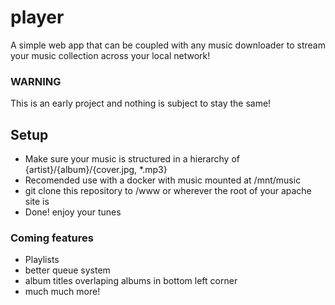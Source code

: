 # player

A simple web app that can be coupled with any music downloader to stream your music collection across your local network!

### WARNING
This is an early project and nothing is subject to stay the same!

## Setup

 - Make sure your music is structured in a hierarchy of {artist}/{album}/{cover.jpg, *.mp3}
 - Recomended use with a docker with music mounted at /mnt/music
 - git clone this repository to /www or wherever the root of your apache site is
 - Done! enjoy your tunes
 
### Coming features 

 - Playlists 
 - better queue system
 - album titles overlaping albums in bottom left corner
 - much much more!
